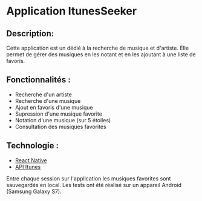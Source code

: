 # Application ItunesSeeker

## Description: 

Cette application est un dédié à la recherche de musique et d'artiste. Elle permet de gérer des musiques en les notant et en les ajoutant à une liste de favoris.


## Fonctionnalités :
 - Recherche d'un artiste
 - Recherche d'une musique
 - Ajout en favoris d'une musique
 - Supression d'une musique favorite
 - Notation d'une musique (sur 5 étoiles)
 - Consultation des musiques favorites

## Technologie :

- [React Native](https://reactnative.dev/)
- [API Itunes](https://developer.apple.com/library/archive/documentation/AudioVideo/Conceptual/iTuneSearchAPI/)

Entre chaque session sur l'application les musiques favorites sont sauvegardés en local.
Les tests ont été réalisé sur un appareil Android (Samsung Galaxy S7).

